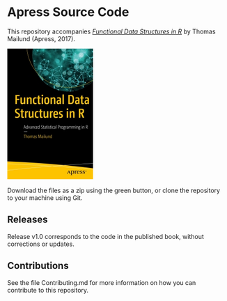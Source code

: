 # Apress Source Code

This repository accompanies [*Functional Data Structures in R*](http://www.apress.com/9781484231432) by Thomas Mailund (Apress, 2017).

[comment]: #cover
![Cover image](9781484231432.jpg)

Download the files as a zip using the green button, or clone the repository to your machine using Git.

## Releases

Release v1.0 corresponds to the code in the published book, without corrections or updates.

## Contributions

See the file Contributing.md for more information on how you can contribute to this repository.
